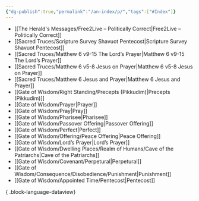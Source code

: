 ```yaml
---
{"dg-publish":true,"permalink":"/an-index/p/","tags":["#Index"]}
---
```



- [[The Herald's Messages/Free2Live – Politically Correct\|Free2Live – Politically Correct]]
- [[Sacred Truces/Scripture Survey Shavuot Pentecost\|Scripture Survey Shavuot Pentecost]]
- [[Sacred Truces/Matthew 6 v9-15 The Lord’s Prayer\|Matthew 6 v9-15 The Lord’s Prayer]]
- [[Sacred Truces/Matthew 6 v5-8 Jesus on Prayer\|Matthew 6 v5-8 Jesus on Prayer]]
- [[Sacred Truces/Matthew 6 Jesus and Prayer\|Matthew 6 Jesus and Prayer]]
- [[Gate of Wisdom/Right Standing/Precepts (Pikkudim)\|Precepts (Pikkudim)]]
- [[Gate of Wisdom/Prayer\|Prayer]]
- [[Gate of Wisdom/Pray\|Pray]]
- [[Gate of Wisdom/Pharisee\|Pharisee]]
- [[Gate of Wisdom/Passover Offering\|Passover Offering]]
- [[Gate of Wisdom/Perfect\|Perfect]]
- [[Gate of Wisdom/Offering/Peace Offering\|Peace Offering]]
- [[Gate of Wisdom/Lord’s Prayer\|Lord’s Prayer]]
- [[Gate of Wisdom/Dwelling Places/Realm of Humans/Cave of the Patriarchs\|Cave of the Patriarchs]]
- [[Gate of Wisdom/Covenant/Perpetural\|Perpetural]]
- [[Gate of Wisdom/Consequence/Disobedience/Punishment\|Punishment]]
- [[Gate of Wisdom/Appointed Time/Pentecost\|Pentecost]]

{ .block-language-dataview}
